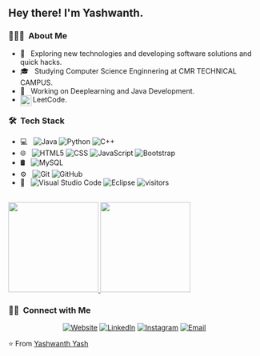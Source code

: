 <h2> Hey there! I'm Yashwanth.</h2> 

<h3> 👨🏻‍💻 &nbsp;About Me </h3>

- 🤔 &nbsp; Exploring new technologies and developing software solutions and quick hacks.
- 🎓 &nbsp; Studying Computer Science Enginnering at CMR TECHNICAL CAMPUS. 
- 💼 &nbsp; Working on Deeplearning and Java Development. 
- LeetCode.<a href="https://leetcode.com/apurvshah123/">
  <img align="left" alt="Apurv's Leetcode" width="22px" src="https://cdn.jsdelivr.net/npm/simple-icons@v3/icons/leetcode.svg" />
</a>

<h3> 🛠 &nbsp;Tech Stack</h3>

- 💻 &nbsp;
  ![Java](https://img.shields.io/badge/java-333333.svg?style=flat&logo=https://icons8.com/icon/100506/java)
  ![Python](https://img.shields.io/badge/-Python-333333?style=flat&logo=python)
  ![C++](https://img.shields.io/badge/-C++-333333?style=flat&logo=C%2B%2B&logoColor=00599C)
- 🌐 &nbsp;
  ![HTML5](https://img.shields.io/badge/-HTML5-333333?style=flat&logo=HTML5)
  ![CSS](https://img.shields.io/badge/-CSS-333333?style=flat&logo=CSS3&logoColor=1572B6)
  ![JavaScript](https://img.shields.io/badge/-JavaScript-333333?style=flat&logo=javascript)
  ![Bootstrap](https://img.shields.io/badge/-Bootstrap-333333?style=flat&logo=bootstrap&logoColor=563D7C)
  <!---![Node.js](https://img.shields.io/badge/-Node.js-333333?style=flat&logo=node.js)
  ![React](https://img.shields.io/badge/-React-333333?style=flat&logo=react)--->
- 🛢 &nbsp;
  ![MySQL](https://img.shields.io/badge/-MySQL-333333?style=flat&logo=mysql)
  <!---![MongoDB](https://img.shields.io/badge/-MongoDB-333333?style=flat&logo=mongodb)--->
- ⚙️ &nbsp;
  ![Git](https://img.shields.io/badge/-Git-333333?style=flat&logo=git)
  ![GitHub](https://img.shields.io/badge/-GitHub-333333?style=flat&logo=github)
  <!---![Markdown](https://img.shields.io/badge/-Markdown-333333?style=flat&logo=markdown)--->
- 🔧 &nbsp;
  ![Visual Studio Code](https://img.shields.io/badge/-Visual%20Studio%20Code-333333?style=flat&logo=visual-studio-code&logoColor=007ACC)
  <!---![RStudio](https://img.shields.io/badge/-RStudio-333333?style=flat&logo=rstudio)--->
  ![Eclipse](https://img.shields.io/badge/-Eclipse-333333?style=flat&logo=eclipse-ide&logoColor=2C2255)
  ![visitors](https://visitor-badge.laobi.icu/badge?page_id=yashwanththati5.yashwanththati5)
  
<br/>
<a href="https://github.com/yashwanththati5">
  <img height="180em" src="https://github-readme-stats.vercel.app/api?username=yashwanththati5&theme=buefy&show_icons=true" />
  <img height="180em" src="https://github-readme-stats.vercel.app/api/top-langs/?username=yashwanththati5&theme=buefy&layout=compact" />
</a>

<br/>

<h3> 🤝🏻 &nbsp;Connect with Me </h3>
<p align="center">
<a href="https://tinyurl.com/yashwanth-website" target="_blank"><img alt="Website" target="_blank" src="https://img.shields.io/badge/Website-www.YashwanthYash.com-blue?style=flat-square&logo=google-chrome"></a>
<a href="https://www.linkedin.com/in/yashwanth-thati-580349149/" target="_blank"><img alt="LinkedIn" target="_blank" src="https://img.shields.io/badge/LinkedIn-Yashwanth%20Thati%20-blue?style=flat-square&logo=linkedin"></a>
<a href="https://www.instagram.com/yashwanth_106/" target="_blank"><img alt="Instagram" target="_blank" src="https://img.shields.io/badge/Instagram-Yashwanth-blue?style=flat-square&logo=instagram"></a>
<a href="mailto:yashwanththati5@gmail.com" target="_blank"><img alt="Email" target="_blank" src="https://img.shields.io/badge/Email-Yashwanth's Mail-blue?style=flat-square&logo=gmail"></a>
</p>
  
⭐️ From [Yashwanth Yash](https://github.com/yashwanththati5)
